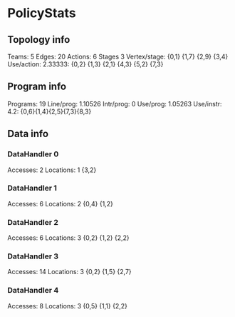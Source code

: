 # PolicyStats
## Topology info
Teams:		5
Edges:		20
Actions:	6
Stages		3
Vertex/stage:	{0,1} {1,7} {2,9} {3,4} 
Use/action:	2.33333: {0,2} {1,3} {2,1} {4,3} {5,2} {7,3} 

## Program info
Programs:	19
Line/prog:	1.10526
Intr/prog:	0
Use/prog:	1.05263
Use/instr:	4.2: {0,6}{1,4}{2,5}{7,3}{8,3}

## Data info

### DataHandler 0
Accesses:	2
Locations:	1
{3,2} 

### DataHandler 1
Accesses:	6
Locations:	2
{0,4} {1,2} 

### DataHandler 2
Accesses:	6
Locations:	3
{0,2} {1,2} {2,2} 

### DataHandler 3
Accesses:	14
Locations:	3
{0,2} {1,5} {2,7} 

### DataHandler 4
Accesses:	8
Locations:	3
{0,5} {1,1} {2,2} 